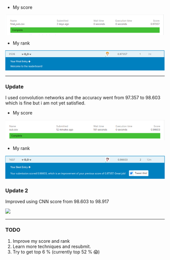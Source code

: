 * My score

![](https://github.com/1CH1GO/Kaggle/blob/master/Digit_Recognizer/images/Screenshot%20from%202020-06-25%2013-40-51.png?raw=true)

* My rank

![](https://github.com/1CH1GO/Kaggle/blob/master/Digit_Recognizer/images/Screenshot%20from%202020-06-25%2013-42-14.png?raw=true)

---

### Update

I used convolution networks and the accuracy went from 97.357 to 98.603 which is fine but i am not yet satisfied.

* My score

![](https://github.com/1CH1GO/Kaggle/blob/master/Digit_Recognizer/images/Screenshot%20from%202020-06-27%2015-35-53.png?raw=true)

* My rank

![](https://github.com/1CH1GO/Kaggle/blob/master/Digit_Recognizer/images/Screenshot%20from%202020-06-27%2015-35-18.png?raw=true)


### Update 2

Improved using CNN score from 98.603 to 98.917

![](https://github.com/gpk2000/Kaggle/blob/master/Digit_Recognizer/images/Sun%20Sep%2013%2004:04:52%20PM%20IST%202020?raw=true)

---

### TODO
1. Improve my score and rank
2. Learn more techniques and resubmit.  
3. Try to get top 6 % (currently top 52 % :scream:)
